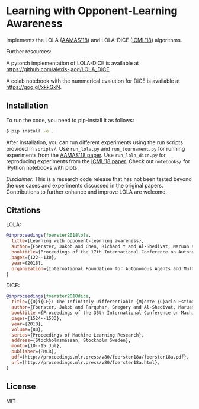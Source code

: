 Learning with Opponent-Learning Awareness
=========================================

Implements the LOLA ([AAMAS'18](https://arxiv.org/abs/1709.04326)) and LOLA-DiCE ([ICML'18](https://arxiv.org/abs/1802.05098)) algorithms.


Further resources: 

A pytorch implementation of LOLA-DiCE is available at https://github.com/alexis-jacq/LOLA_DiCE.

A colab notebook with the nummerical evalution for DiCE is available at https://goo.gl/xkkGxN.

## Installation

To run the code, you need to pip-install it as follows:

```bash
$ pip install -e .
```

After installation, you can run different experiments using the run scripts provided in `scripts/`.
Use `run_lola.py` and `run_tournament.py` for running experiments from the [AAMAS'18 paper](https://arxiv.org/abs/1709.04326).
Use `run_lola_dice.py` for reproducing experiments from the [ICML'18 paper](https://arxiv.org/abs/1802.05098).
Check out `notebooks/` for IPython notebooks with plots.

*Disclaimer:* This is a research code release that has not been tested beyond the use cases and experiments discussed in the original papers.
Contributions to further enhance and improve LOLA are welcome.


## Citations

LOLA:
```bibtex
@inproceedings{foerster2018lola,
  title={Learning with opponent-learning awareness},
  author={Foerster, Jakob and Chen, Richard Y and Al-Shedivat, Maruan and Whiteson, Shimon and Abbeel, Pieter and Mordatch, Igor},
  booktitle={Proceedings of the 17th International Conference on Autonomous Agents and MultiAgent Systems},
  pages={122--130},
  year={2018},
  organization={International Foundation for Autonomous Agents and Multiagent Systems}
}
```

DiCE:
```bibtex
@inproceedings{foerster2018dice,
  title={{D}i{CE}: The Infinitely Differentiable {M}onte {C}arlo Estimator},
  author={Foerster, Jakob and Farquhar, Gregory and Al-Shedivat, Maruan and Rockt{\"a}schel, Tim and Xing, Eric and Whiteson, Shimon},
  booktitle ={Proceedings of the 35th International Conference on Machine Learning},
  pages={1524--1533},
  year={2018},
  volume={80},
  series={Proceedings of Machine Learning Research},
  address={Stockholmsmässan, Stockholm Sweden},
  month={10--15 Jul},
  publisher={PMLR},
  pdf={http://proceedings.mlr.press/v80/foerster18a/foerster18a.pdf},
  url={http://proceedings.mlr.press/v80/foerster18a.html},
}
```

## License

MIT

